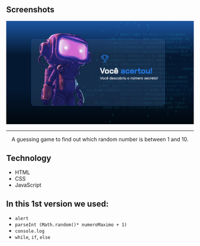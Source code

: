 ## Screenshots
![Screenshot of the Alura Plus home screen](print.png)

<hr>
<p align="center">A guessing game to find out which random number is between 1 and 10.</p>

## Technology
* HTML
* CSS
* JavaScript

## In this 1st version we used:
* `alert`
* `parseInt (Math.random()* numeroMaximo + 1)`
* `console.log`
* `while`, `if`, `else`
